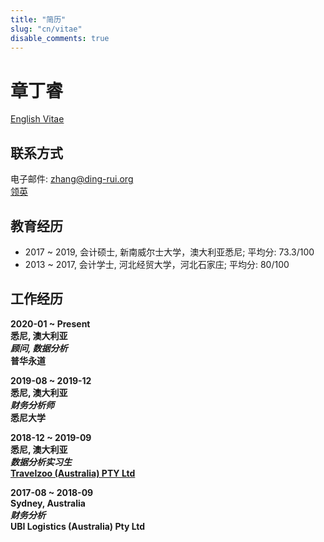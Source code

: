```yaml
---
title: "简历"
slug: "cn/vitae"
disable_comments: true
---
```


# 章丁睿

[English Vitae](/en/vitae/)

## 联系方式
电子邮件: <zhang@ding-rui.org>  
[领英](https://www.linkedin.com/in/dingrui-zhang/)

## 教育经历
- 2017 ~ 2019, 会计硕士, 新南威尔士大学，澳大利亚悉尼; 平均分: 73.3/100
- 2013 ~ 2017, 会计学士, 河北经贸大学，河北石家庄; 平均分: 80/100

## 工作经历
**2020-01 ~ Present  
悉尼, 澳大利亚  
*顾问, 数据分析*  
普华永道**

**2019-08 ~ 2019-12  
悉尼, 澳大利亚  
*财务分析师*  
悉尼大学**  

**2018-12 ~ 2019-09  
悉尼, 澳大利亚  
*数据分析实习生*  
[Travelzoo (Australia) PTY Ltd](https://www.travelzoo.com/au/)**

**2017-08 ~ 2018-09  
Sydney, Australia  
*财务分析*  
UBI Logistics (Australia) Pty Ltd**